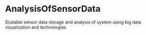# AnalysisOfSensorData
Scalable sensor data storage and analysis of system using big data visualization and technologies
